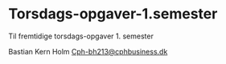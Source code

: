 # Torsdags-opgaver-1.semester
Til fremtidige torsdags-opgaver 1. semester

Bastian Kern Holm 
Cph-bh213@cphbusiness.dk
